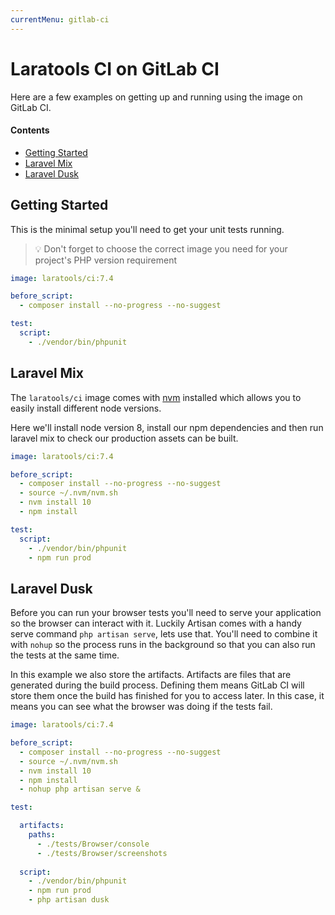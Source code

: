 ```yaml
---
currentMenu: gitlab-ci
---
```


# Laratools CI on GitLab CI

Here are a few examples on getting up and running using the image on GitLab CI.

#### Contents

* [Getting Started](#getting-started)
* [Laravel Mix](#laravel-mix)
* [Laravel Dusk](#laravel-dusk)

## Getting Started

This is the minimal setup you'll need to get your unit tests running.

> 💡 Don't forget to choose the correct image you need for your project's PHP version requirement

```yaml
image: laratools/ci:7.4

before_script:
  - composer install --no-progress --no-suggest

test:
  script:
    - ./vendor/bin/phpunit
```

## Laravel Mix

The `laratools/ci` image comes with [nvm](https://github.com/creationix/nvm) installed which allows you to easily install different node versions.

Here we'll install node version 8, install our npm dependencies and then run laravel mix to check our production assets can be built.

```yaml
image: laratools/ci:7.4

before_script:
  - composer install --no-progress --no-suggest
  - source ~/.nvm/nvm.sh
  - nvm install 10
  - npm install

test:
  script:
    - ./vendor/bin/phpunit
    - npm run prod
```

## Laravel Dusk

Before you can run your browser tests you'll need to serve your application so the browser can interact with it.
Luckily Artisan comes with a handy serve command `php artisan serve`, lets use that.
You'll need to combine it with `nohup` so the process runs in the background so that you can also run the tests at the same time.

In this example we also store the artifacts. Artifacts are files that are generated during the build process.
Defining them means GitLab CI will store them once the build has finished for you to access later.
In this case, it means you can see what the browser was doing if the tests fail.

```yaml
image: laratools/ci:7.4

before_script:
  - composer install --no-progress --no-suggest
  - source ~/.nvm/nvm.sh
  - nvm install 10
  - npm install
  - nohup php artisan serve &

test:

  artifacts:
    paths:
      - ./tests/Browser/console
      - ./tests/Browser/screenshots
      
  script:
    - ./vendor/bin/phpunit
    - npm run prod
    - php artisan dusk
``` 